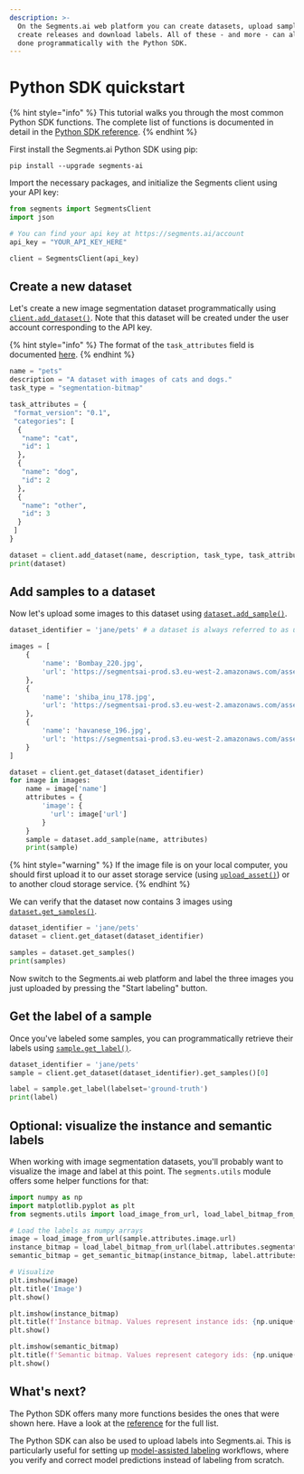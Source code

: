 ```yaml
---
description: >-
  On the Segments.ai web platform you can create datasets, upload samples,
  create releases and download labels. All of these - and more - can also be
  done programmatically with the Python SDK.
---
```


# Python SDK quickstart

{% hint style="info" %}
This tutorial walks you through the most common Python SDK functions. The complete list of functions is documented in detail in the [Python SDK reference](https://sdkdocs.segments.ai/).
{% endhint %}

First install the Segments.ai Python SDK using pip:

```
pip install --upgrade segments-ai
```

Import the necessary packages, and initialize the Segments client using your API key:&#x20;

```python
from segments import SegmentsClient
import json

# You can find your api key at https://segments.ai/account
api_key = "YOUR_API_KEY_HERE"

client = SegmentsClient(api_key)
```

## Create a new dataset

Let's create a new image segmentation dataset programmatically using [`client.add_dataset()`](https://sdkdocs.segments.ai/en/latest/client.html#create-a-dataset). Note that this dataset will be created under the user account corresponding to the API key.

{% hint style="info" %}
The format of the `task_attributes` field is documented [here](../reference/categories-and-attributes.md).
{% endhint %}

```python
name = "pets"
description = "A dataset with images of cats and dogs."
task_type = "segmentation-bitmap"

task_attributes = {
 "format_version": "0.1",
 "categories": [
  {
   "name": "cat",
   "id": 1
  },
  {
   "name": "dog",
   "id": 2
  },
  {
   "name": "other",
   "id": 3
  }
 ]
}

dataset = client.add_dataset(name, description, task_type, task_attributes)
print(dataset)
```

## Add samples to a dataset

Now let's upload some images to this dataset using [`dataset.add_sample()`](https://sdkdocs.segments.ai/en/latest/client.html#create-a-sample).

```python
dataset_identifier = 'jane/pets' # a dataset is always referred to as user/dataset.

images = [
    {
        'name': 'Bombay_220.jpg', 
        'url': 'https://segmentsai-prod.s3.eu-west-2.amazonaws.com/assets/jane/a13358ef-a1ae-443c-8ea1-5f61dd9cdc26.jpg'
    },
    {
        'name': 'shiba_inu_178.jpg', 
        'url': 'https://segmentsai-prod.s3.eu-west-2.amazonaws.com/assets/jane/4f47973f-5568-47f1-8a7d-44bfeb6f0f76.jpg'
    },
    {
        'name': 'havanese_196.jpg', 
        'url': 'https://segmentsai-prod.s3.eu-west-2.amazonaws.com/assets/jane/2a6b3cd9-0688-422b-b555-8730d0813e1b.jpg'
    }
]

dataset = client.get_dataset(dataset_identifier)
for image in images:    
    name = image['name']
    attributes = {
        'image': {
          'url': image['url'] 
        }
    }
    sample = dataset.add_sample(name, attributes)
    print(sample)
```

{% hint style="warning" %}
If the image file is on your local computer, you should first upload it to our asset storage service (using [`upload_asset()`](https://sdkdocs.segments.ai/en/latest/client.html#upload-an-asset-to-segments-s3-bucket)) or to another cloud storage service.
{% endhint %}

We can verify that the dataset now contains 3 images using [`dataset.get_samples()`](https://sdkdocs.segments.ai/en/latest/client.html#list-samples).

```python
dataset_identifier = 'jane/pets'
dataset = client.get_dataset(dataset_identifier)

samples = dataset.get_samples()
print(samples)
```

Now switch to the Segments.ai web platform and label the three images you just uploaded by pressing the "Start labeling" button.

## Get the label of a sample

Once you've labeled some samples, you can programmatically retrieve their labels using [`sample.get_label()`](https://sdkdocs.segments.ai/en/latest/client.html#get-a-label).

```python
dataset_identifier = 'jane/pets'
sample = client.get_dataset(dataset_identifier).get_samples()[0]

label = sample.get_label(labelset='ground-truth')
print(label)
```

## Optional: visualize the instance and semantic labels

When working with image segmentation datasets, you'll probably want to visualize the image and label at this point. The `segments.utils` module offers some helper functions for that:

```python
import numpy as np
import matplotlib.pyplot as plt
from segments.utils import load_image_from_url, load_label_bitmap_from_url, get_semantic_bitmap

# Load the labels as numpy arrays
image = load_image_from_url(sample.attributes.image.url)
instance_bitmap = load_label_bitmap_from_url(label.attributes.segmentation_bitmap.url)
semantic_bitmap = get_semantic_bitmap(instance_bitmap, label.attributes.annotations)

# Visualize
plt.imshow(image)
plt.title('Image')
plt.show()

plt.imshow(instance_bitmap)
plt.title(f'Instance bitmap. Values represent instance ids: {np.unique(instance_bitmap)}')
plt.show()

plt.imshow(semantic_bitmap)
plt.title(f'Semantic bitmap. Values represent category ids: {np.unique(semantic_bitmap)}')
plt.show()
```

## What's next?

The Python SDK offers many more functions besides the ones that were shown here. Have a look at the [reference](https://sdkdocs.segments.ai/en/latest/client.html) for the full list.

The Python SDK can also be used to upload labels into Segments.ai. This is particularly useful for setting up [model-assisted labeling](model-assisted-labeling.md) workflows, where you verify and correct model predictions instead of labeling from scratch.
